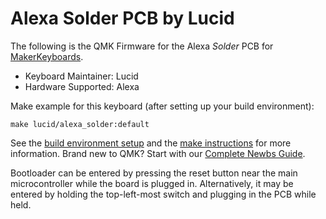 # Alexa Solder PCB by Lucid

The following is the QMK Firmware for the Alexa *Solder* PCB for [MakerKeyboards](http://www.makerkeyboards.com).
* Keyboard Maintainer: Lucid
* Hardware Supported: Alexa

Make example for this keyboard (after setting up your build environment):

    make lucid/alexa_solder:default

See the [build environment setup](https://docs.qmk.fm/#/getting_started_build_tools) and the [make instructions](https://docs.qmk.fm/#/getting_started_make_guide) for more information. Brand new to QMK? Start with our [Complete Newbs Guide](https://docs.qmk.fm/#/newbs).

Bootloader can be entered by pressing the reset button near the main microcontroller while the board is plugged in. Alternatively, it may be entered by holding the top-left-most switch and plugging in the PCB while held.
